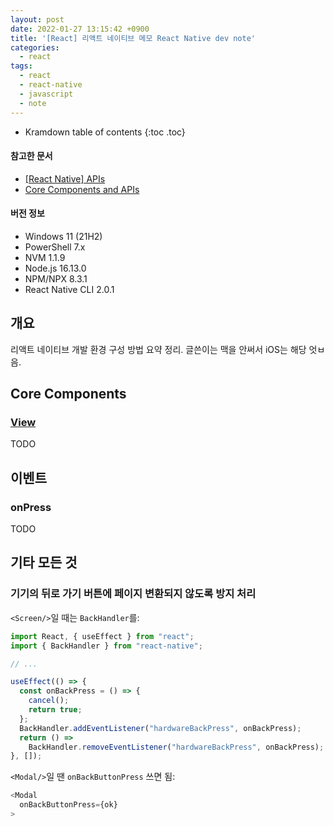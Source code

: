 ```yaml
---
layout: post
date: 2022-01-27 13:15:42 +0900
title: '[React] 리액트 네이티브 메모 React Native dev note'
categories:
  - react
tags:
  - react
  - react-native
  - javascript
  - note
---
```


* Kramdown table of contents
{:toc .toc}

#### 참고한 문서

- [\[React Native\] APIs](https://reactnative.dev/docs/accessibilityinfo)
- [Core Components and APIs](https://reactnative.dev/docs/components-and-apis)

#### 버전 정보

- Windows 11 (21H2)
- PowerShell 7.x
- NVM 1.1.9
- Node.js 16.13.0
- NPM/NPX 8.3.1
- React Native CLI 2.0.1

## 개요

리액트 네이티브 개발 환경 구성 방법 요약 정리. 글쓴이는 맥을 안써서 iOS는 해당 엇ㅂ음.

## Core Components

### [View](https://reactnative.dev/docs/view)

TODO

## 이벤트

### onPress

TODO

## 기타 모든 것

### 기기의 뒤로 가기 버튼에 페이지 변환되지 않도록 방지 처리

`<Screen/>`일 때는 `BackHandler`를:

```js
import React, { useEffect } from "react";
import { BackHandler } from "react-native";

// ...

useEffect(() => {
  const onBackPress = () => {
    cancel();
    return true;
  };
  BackHandler.addEventListener("hardwareBackPress", onBackPress);
  return () =>
    BackHandler.removeEventListener("hardwareBackPress", onBackPress);
}, []);
```

`<Modal/>`일 땐 `onBackButtonPress` 쓰면 됨:

```js
<Modal
  onBackButtonPress={ok}
>
```
